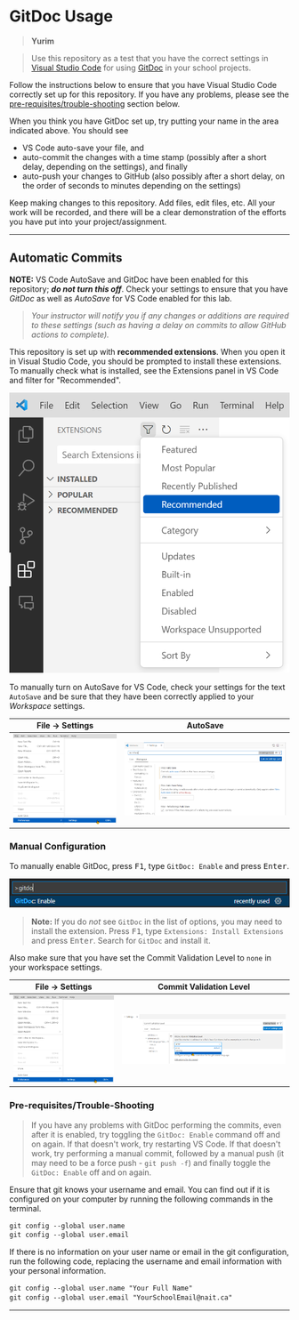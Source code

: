 # GitDoc Usage

> **Yurim**

> Use this repository as a test that you have the correct settings in [Visual Studio Code](https://code.visualstudio.com/) for using [GitDoc](https://aka.ms/gitdoc) in your school projects.

Follow the instructions below to ensure that you have Visual Studio Code correctly set up for this repository. If you have any problems, please see the [pre-requisites/trouble-shooting](#pre-requisitestrouble-shooting) section below.

When you think you have GitDoc set up, try putting your name in the area indicated above. You should see

- VS Code auto-save your file, and
- auto-commit the changes with a time stamp (possibly after a short delay, depending on the settings), and finally
- auto-push your changes to GitHub (also possibly after a short delay, on the order of seconds to minutes depending on the settings)

Keep making changes to this repository. Add files, edit files, etc. All your work will be recorded, and there will be a clear demonstration of the efforts you have put into your project/assignment.

----

## Automatic Commits

**NOTE:** VS Code AutoSave and GitDoc have been enabled for this repository; ***do not turn this off***. Check your settings to ensure that you have *GitDoc* as well as *AutoSave* for VS Code enabled for this lab.

> *Your instructor will notify you if any changes or additions are required to these settings (such as having a delay on commits to allow GitHub actions to complete).*

This repository is set up with **recommended extensions**. When you open it in Visual Studio Code, you should be prompted to install these extensions. To manually check what is installed, see the Extensions panel in VS Code and filter for "Recommended".

![](./images/RecommendedExtensions.png)

To manually turn on AutoSave for VS Code, check your settings for the text `AutoSave` and be sure that they have been correctly applied to your *Workspace* settings.

| File -> Settings                   | AutoSave                                    |
| ---------------------------------- | ------------------------------------------- |
| ![Settings](./images/Settings.png) | ![AutoSave Settings](./images/AutoSave.png) |

### Manual Configuration

To manually enable GitDoc, press <kbd>F1</kbd>, type `GitDoc: Enable` and press <kbd>Enter</kbd>.

![Enable GitDoc](./images/EnableGitDoc.png)

> **Note:** If you do *not* see `GitDoc` in the list of options, you may need to install the extension. Press <kbd>F1</kbd>, type `Extensions: Install Extensions` and press <kbd>Enter</kbd>. Search for `GitDoc` and install it.

Also make sure that you have set the Commit Validation Level to `none` in your workspace settings.

| File -> Settings                   | Commit Validation Level                         |
| ---------------------------------- | ----------------------------------------------- |
| ![Settings](./images/Settings.png) | ![GitDoc Settings](./images/GitDocSettings.png) |

### Pre-requisites/Trouble-Shooting

> If you have any problems with GitDoc performing the commits, even after it is enabled, try toggling the `GitDoc: Enable` command off and on again. If that doesn't work, try restarting VS Code. If that doesn't work, try performing a manual commit, followed by a manual push (it may need to be a force push - `git push -f`) and finally toggle the `GitDoc: Enable` off and on again.

Ensure that git knows your username and email. You can find out if it is configured on your computer by running the following commands in the terminal.

```ps
git config --global user.name
git config --global user.email
```

If there is no information on your user name or email in the git configuration, run the following code, replacing the username and email information with your personal information.

```ps
git config --global user.name "Your Full Name"
git config --global user.email "YourSchoolEmail@nait.ca"
```

----
